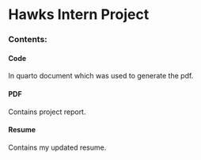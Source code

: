# Hawks Intern Project

### Contents:

#### Code
In quarto document which was used to generate the pdf.

#### PDF
Contains project report.

#### Resume
Contains my updated resume.
